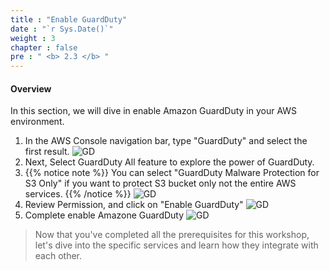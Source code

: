 ```yaml
---
title : "Enable GuardDuty"
date : "`r Sys.Date()`"
weight : 3
chapter : false
pre : " <b> 2.3 </b> "
---
```

#### Overview
In this section, we will dive in enable Amazon GuardDuty in your AWS environment.

1. In the AWS Console navigation bar, type "GuardDuty" and select the first result.
![GD](/images/3.GuardDuty/3.1.jpg?width=60pc)
1. Next, Select GuardDuty All feature to explore the power of GuardDuty.
2. {{% notice note %}}
You can select "GuardDuty Malware Protection for S3 Only" if you want to protect S3 bucket only not the entire AWS services. 
{{% /notice %}}
![GD](/images/3.GuardDuty/3.2.jpg?width=60pc)
1. Review Permission, and click on "Enable GuardDuty"
![GD](/images/3.GuardDuty/3.3.jpg?width=60pc)
1. Complete enable Amazone GuardDuty
![GD](/images/3.GuardDuty/3.4.jpg?width=60pc)


> Now that you've completed all the prerequisites for this workshop, let's dive into the specific services and learn how they integrate with each other.
>